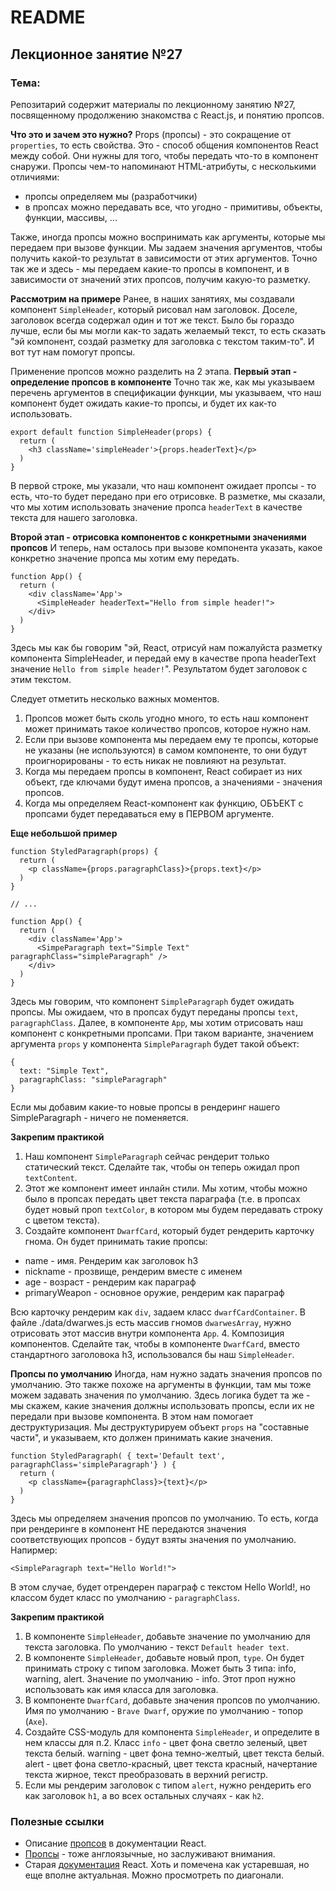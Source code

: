# README

## Лекционное занятие №27

### Тема:

Репозитарий содержит материалы по лекционному занятию №27, посвященному продолжению знакомства с React.js, и понятию пропсов.

**Что это и зачем это нужно?**
Props (пропсы) - это сокращение от `properties`, то есть свойства. Это - способ общения компонентов React между собой. Они нужны для того, чтобы передать что-то в компонент снаружи. Пропсы чем-то напоминают HTML-атрибуты, с несколькими отличиями:
 - пропсы определяем мы (разработчики)
 - в пропсах можно передавать все, что угодно - примитивы, объекты, функции, массивы, ...

Также, иногда пропсы можно воспринимать как аргументы, которые мы передаем при вызове функции. Мы задаем значения аргументов, чтобы получить какой-то результат в зависимости от этих аргументов. Точно так же и здесь - мы передаем какие-то пропсы в компонент, и в зависимости от значений этих пропсов, получим какую-то разметку.

**Рассмотрим на примере**
Ранее, в наших занятиях, мы создавали компонент `SimpleHeader`, который рисовал нам заголовок. Доселе, заголовок всегда содержал один и тот же текст. Было бы гораздо лучше, если бы мы могли как-то задать желаемый текст, то есть сказать "эй компонент, создай разметку для заголовка с текстом таким-то". И вот тут нам помогут пропсы.

Применение пропсов можно разделить на 2 этапа.
**Первый этап - определение пропсов в компоненте**
Точно так же, как мы указываем перечень аргументов в спецификации функции, мы указываем, что наш компонент будет ожидать какие-то пропсы, и будет их как-то использовать.
```
export default function SimpleHeader(props) {
  return (
    <h3 className='simpleHeader'>{props.headerText}</p>
  )
}
```

В первой строке, мы указали, что наш компонент ожидает пропсы - то есть, что-то будет передано при его отрисовке. В разметке, мы сказали, что мы хотим использовать значение пропса `headerText` в качестве текста для нашего заголовка.

**Второй этап - отрисовка компонентов с конкретными значениями пропсов**
И теперь, нам осталось при вызове компонента указать, какое конкретно значение пропса мы хотим ему передать.
```
function App() {
  return (
    <div className='App'>
      <SimpleHeader headerText="Hello from simple header!">
    </div>
  )
}
```

Здесь мы как бы говорим "эй, React, отрисуй нам пожалуйста разметку компонента SimpleHeader, и передай ему в качестве пропа headerText значение `Hello from simple header!`". Результатом будет заголовок с этим текстом.

Следует отметить несколько важных моментов.
1. Пропсов может быть сколь угодно много, то есть наш компонент может принимать такое количество пропсов, которое нужно нам.
2. Если при вызове компонента мы передаем ему те пропсы, которые не указаны (не используются) в самом компоненте, то они будут проигнорированы - то есть никак не повлияют на результат.
3. Когда мы передаем пропсы в компонент, React собирает из них объект, где ключами будут имена пропсов, а значениями - значения пропсов.
4. Когда мы определяем React-компонент как функцию, ОБЪЕКТ с пропсами будет передаваться ему в ПЕРВОМ аргументе.

**Еще небольшой пример**
```
function StyledParagraph(props) {
  return (
    <p className={props.paragraphClass}>{props.text}</p>
  )
}

// ...

function App() {
  return (
    <div className='App'>
      <SimpeParagraph text="Simple Text" paragraphClass="simpleParagraph" />
    </div>
  )
}
```

Здесь мы говорим, что компонент `SimpleParagraph` будет ожидать пропсы. Мы ожидаем, что в пропсах будут переданы пропсы `text`, `paragraphClass`. Далее, в компоненте `App`, мы хотим отрисовать наш компонент с конкретными пропсами. При таком варианте, значением аргумента `props` у компонента `SimpleParagraph` будет такой объект:
```
{
  text: "Simple Text",
  paragraphClass: "simpleParagraph"
}
```

Если мы добавим какие-то новые пропсы в рендеринг нашего SimpleParagraph - ничего не поменяется.

**Закрепим практикой**
1. Наш компонент `SimpleParagraph` сейчас рендерит только статический текст. Сделайте так, чтобы он теперь ожидал проп `textContent`.
2. Этот же компонент имеет инлайн стили. Мы хотим, чтобы можно было в пропсах передать цвет текста параграфа (т.е. в пропсах будет новый проп `textColor`, в котором мы будем передавать строку с цветом текста).
3. Создайте компонент `DwarfCard`, который будет рендерить карточку гнома. Он будет принимать такие пропсы:
 - name - имя. Рендерим как заголовок h3
 - nickname - прозвище, рендерим вместе с именем
 - age - возраст - рендерим как параграф
 - primaryWeapon - основное оружие, рендерим как параграф

Всю карточку рендерим как `div`, задаем класс `dwarfCardContainer`. В файле ./data/dwarwes.js есть массив гномов `dwarwesArray`, нужно отрисовать этот массив внутри компонента `App`.
4. Композиция компонентов. Сделайте так, чтобы в компоненте `DwarfCard`, вместо стандартного заголовока h3, использовался бы наш `SimpleHeader`.

**Пропсы по умолчанию**
Иногда, нам нужно задать значения пропсов по умолчанию. Это также похоже на аргументы в функции, там мы тоже можем задавать значения по умолчанию. Здесь логика будет та же - мы скажем, какие значения должны использовать пропсы, если их не передали при вызове компонента. В этом нам помогает деструктуризация. Мы деструктурируем объект `props` на "составные части", и указываем, кто должен принимать какие значения.

```
function StyledParagraph( { text='Default text', paragraphClass='simpleParagraph'} ) {
  return (
    <p className={paragraphClass}>{text}</p>
  )
}
```

Здесь мы определяем значения пропсов по умолчанию. То есть, когда при рендеринге в компонент НЕ передаются значения соответствующих пропсов - будут взяты значения по умолчанию. Напирмер:
```
<SimpleParagraph text="Hello World!">
```

В этом случае, будет отрендерен параграф с текстом Hello World!, но классом будет класс по умолчанию - `paragraphClass`.

**Закрепим практикой**
1. В компоненте `SimpleHeader`, добавьте значение по умолчанию для текста заголовка. По умолчанию - текст `Default header text`.
2. В компоненте `SimpleHeader`, добавьте новый проп, `type`. Он будет принимать строку с типом заголовка. Может быть 3 типа: info, warning, alert. Значение по умолчанию - info. Этот проп нужно использовать как имя класса для заголовка.
3. В компоненте `DwarfCard`, добавьте значения пропсов по умолчанию. Имя по умолчанию - `Brave Dwarf`, оружие по умолчанию - топор (`Axe`).
4. Создайте CSS-модуль для компонента `SimpleHeader`, и определите в нем классы для п.2. Класс `info` - цвет фона светло зеленый, цвет текста белый. warning - цвет фона темно-желтый, цвет текста белый. alert - цвет фона светло-красный, цвет текста красный, начертание текста жирное, текст преобразовать в верхний регистр.
5. Если мы рендерим заголовок с типом `alert`, нужно рендерить его как заголовок `h1`, а во всех остальных случаях - как `h2`.


### Полезные ссылки
 - Описание [пропсов](https://react.dev/learn/passing-props-to-a-component) в документации React.
 - [Пропсы](https://www.w3schools.com/react/react_props.asp) - тоже англоязычные, но заслуживают внимания.
 - Старая [документация](https://legacy.reactjs.org/docs/components-and-props.html) React. Хоть и помечена как устаревшая, но еще вполне актуальная. Можно просмотреть по диагонали.